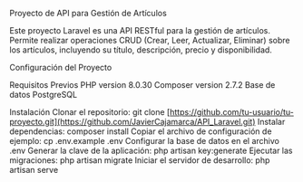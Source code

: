 Proyecto de API para Gestión de Artículos

Este proyecto Laravel es una API RESTful para la gestión de artículos. Permite realizar operaciones CRUD (Crear, Leer, Actualizar, Eliminar) sobre los artículos, incluyendo su título, descripción, precio y disponibilidad.

Configuración del Proyecto

Requisitos Previos
PHP version 8.0.30
Composer version 2.7.2
Base de datos PostgreSQL


Instalación
Clonar el repositorio: git clone [https://github.com/tu-usuario/tu-proyecto.git](https://github.com/JavierCajamarca/API_Laravel.git)
Instalar dependencias: composer install
Copiar el archivo de configuración de ejemplo: cp .env.example .env
Configurar la base de datos en el archivo .env
Generar la clave de la aplicación: php artisan key:generate
Ejecutar las migraciones: php artisan migrate
Iniciar el servidor de desarrollo: php artisan serve

